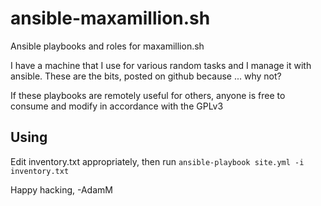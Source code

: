 ansible-maxamillion.sh
======================

Ansible playbooks and roles for maxamillion.sh

I have a machine that I use for various random tasks and I manage
it with ansible. These are the bits, posted on github because ... why not?

If these playbooks are remotely useful for others, anyone is free to 
consume and modify in accordance with the GPLv3

Using
------
Edit inventory.txt appropriately, then run `ansible-playbook site.yml -i inventory.txt` 

Happy hacking,
-AdamM
